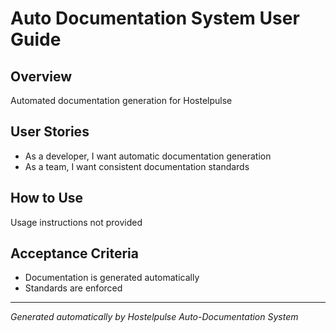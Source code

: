 # Auto Documentation System User Guide

## Overview
Automated documentation generation for Hostelpulse

## User Stories
- As a developer, I want automatic documentation generation
- As a team, I want consistent documentation standards

## How to Use
Usage instructions not provided

## Acceptance Criteria
- Documentation is generated automatically
- Standards are enforced

---
*Generated automatically by Hostelpulse Auto-Documentation System*
